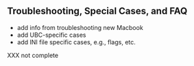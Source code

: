 ## Troubleshooting, Special Cases, and FAQ

* add info from troubleshooting new Macbook
* add UBC-specific cases
* add INI file specific cases, e.g., flags, etc.

XXX not complete